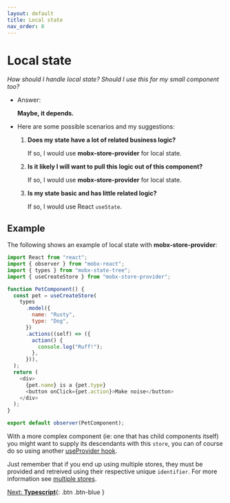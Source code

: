 ```yaml
---
layout: default
title: Local state
nav_order: 8
---
```


# Local state

_How should I handle local state? Should I use this for my small component too?_

- Answer:

  **Maybe, it depends.**

- Here are some possible scenarios and my suggestions:

  1. **Does my state have a lot of related business logic?**

     If so, I would use **mobx-store-provider** for local state.

  1. **Is it likely I will want to pull this logic out of this component?**

     If so, I would use **mobx-store-provider** for local state.

  1. **Is my state basic and has little related logic?**

     If so, I would use React `useState`.

## Example

The following shows an example of local state with **mobx-store-provider**:

```javascript
import React from "react";
import { observer } from "mobx-react";
import { types } from "mobx-state-tree";
import { useCreateStore } from "mobx-store-provider";

function PetComponent() {
  const pet = useCreateStore(
    types
      .model({
        name: "Rusty",
        type: "Dog",
      })
      .actions((self) => ({
        action() {
          console.log("Ruff!");
        },
      })),
  );
  return (
    <div>
      {pet.name} is a {pet.type}
      <button onClick={pet.action}>Make noise</button>
    </div>
  );
}

export default observer(PetComponent);
```

With a more complex component (ie: one that has child components itself) you might want to supply its descendants with this `store`, you can of course do so using another [useProvider hook](/api/useProvider).

Just remember that if you end up using multiple stores, they must be provided and retreived using their respective unique `identifier`. For more information see [multiple stores](/multiple-stores).

[Next: **Typescript**](/typescript){: .btn .btn-blue }
